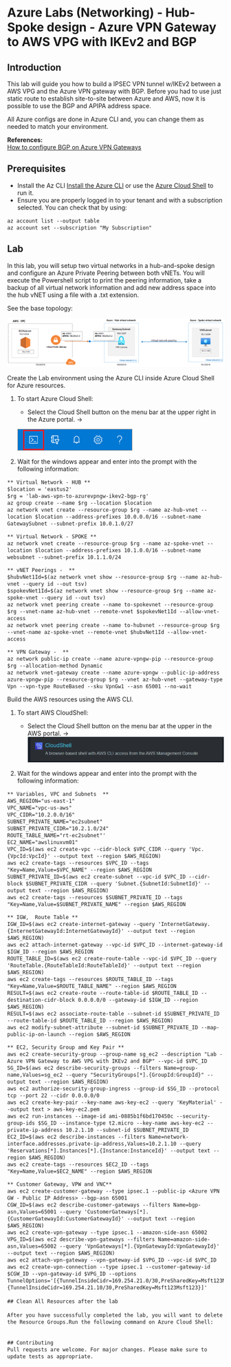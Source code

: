 # Azure Labs (Networking) - Hub-Spoke design - Azure VPN Gateway to AWS VPG with IKEv2 and BGP

## Introduction
This lab will guide you how to build a IPSEC VPN tunnel w/IKEv2 between a AWS VPG and the Azure VPN gateway with BGP. Before you had to use just static route to establish site-to-site between Azure and AWS, now it is possible to use the BGP and APIPA address space.

 All Azure configs are done in Azure CLI and, you can change them as needed to match your environment. 

 **References:**</br>
 [How to configure BGP on Azure VPN Gateways](https://docs.microsoft.com/en-us/azure/vpn-gateway/bgp-howto)

## Prerequisites

- Install the Az CLI [Install the Azure CLI](https://docs.microsoft.com/pt-br/cli/azure/install-azure-cli) or use the [Azure Cloud Shell](https://docs.microsoft.com/en-us/azure/cloud-shell/overview) to run it.
- Ensure you are properly logged in to your tenant and with a subscription selected. You can check that by using:

```azure cli
az account list --output table
az account set --subscription "My Subscription"
```
## Lab
In this lab, you will setup two virtual networks in a hub-and-spoke design and configure an Azure Private Peering between both vNETs. You will execute the Powershell script to print the peering information, take a backup of all virtual network information and add new address space into the hub vNET using a file with a .txt extension. 

See the base topology:

![Network Architecture](./images/lab-architeture.png)

Create the Lab environment using the Azure CLI inside Azure Cloud Shell for Azure resources.

1. To start Azure Cloud Shell:

    - Select the Cloud Shell button on the menu bar at the upper right in the Azure portal. ->

    ![](./images/hdi-cloud-shell-menu.png)

2. Wait for the windows appear and enter into the prompt with the following information:

```azure cli
** Virtual Network - HUB **
$location = 'eastus2'
$rg = 'lab-aws-vpn-to-azurevpngw-ikev2-bgp-rg'
az group create --name $rg --location $location
az network vnet create --resource-group $rg --name az-hub-vnet --location $location --address-prefixes 10.0.0.0/16 --subnet-name GatewaySubnet --subnet-prefix 10.0.1.0/27
```

```azure cli
** Virtual Network - SPOKE **
az network vnet create --resource-group $rg --name az-spoke-vnet --location $location --address-prefixes 10.1.0.0/16 --subnet-name websubnet --subnet-prefix 10.1.1.0/24
```

``` azure cli
** vNET Peerings -  **
$hubvNet1Id=$(az network vnet show --resource-group $rg --name az-hub-vnet --query id --out tsv)
$spokevNet1Id=$(az network vnet show --resource-group $rg --name az-spoke-vnet --query id --out tsv)
az network vnet peering create --name to-spokevnet --resource-group $rg --vnet-name az-hub-vnet --remote-vnet $spokevNet1Id --allow-vnet-access 
az network vnet peering create --name to-hubvnet --resource-group $rg --vnet-name az-spoke-vnet --remote-vnet $hubvNet1Id --allow-vnet-access 
```

```azure cli
** VPN Gateway -  **
az network public-ip create --name azure-vpngw-pip --resource-group $rg --allocation-method Dynamic
az network vnet-gateway create --name azure-vpngw --public-ip-address azure-vpngw-pip --resource-group $rg --vnet az-hub-vnet --gateway-type Vpn --vpn-type RouteBased --sku VpnGw1 --asn 65001 --no-wait
```

Build the AWS resources using the AWS CLI.

1. To start AWS CloudShell:

    - Select the Cloud Shell button on the menu bar at the upper in the AWS portal. ->
    ![](./images/aws-hdi-cloud-shell-menu.png)

2. Wait for the windows appear and enter into the prompt with the following information:

```aws cli
** Variables, VPC and Subnets  **
AWS_REGION="us-east-1"
VPC_NAME="vpc-us-aws"
VPC_CIDR="10.2.0.0/16"
SUBNET_PRIVATE_NAME="ec2subnet"
SUBNET_PRIVATE_CIDR="10.2.1.0/24"
ROUTE_TABLE_NAME="rt-ec2subnet"'
EC2_NAME="awslinuxvm01"
VPC_ID=$(aws ec2 create-vpc --cidr-block $VPC_CIDR --query 'Vpc.{VpcId:VpcId}' --output text --region $AWS_REGION)
aws ec2 create-tags --resources $VPC_ID --tags "Key=Name,Value=$VPC_NAME" --region $AWS_REGION
SUBNET_PRIVATE_ID=$(aws ec2 create-subnet --vpc-id $VPC_ID --cidr-block $SUBNET_PRIVATE_CIDR --query 'Subnet.{SubnetId:SubnetId}' --output text --region $AWS_REGION)
aws ec2 create-tags --resources $SUBNET_PRIVATE_ID --tags "Key=Name,Value=$SUBNET_PRIVATE_NAME" --region $AWS_REGION
```

```aws cli
** IGW,  Route Table **
IGW_ID=$(aws ec2 create-internet-gateway --query 'InternetGateway.{InternetGatewayId:InternetGatewayId}' --output text --region $AWS_REGION)
aws ec2 attach-internet-gateway --vpc-id $VPC_ID --internet-gateway-id $IGW_ID --region $AWS_REGION
ROUTE_TABLE_ID=$(aws ec2 create-route-table --vpc-id $VPC_ID --query 'RouteTable.{RouteTableId:RouteTableId}' --output text --region $AWS_REGION)
aws ec2 create-tags --resources $ROUTE_TABLE_ID --tags "Key=Name,Value=$ROUTE_TABLE_NAME" --region $AWS_REGION
RESULT=$(aws ec2 create-route --route-table-id $ROUTE_TABLE_ID --destination-cidr-block 0.0.0.0/0 --gateway-id $IGW_ID --region $AWS_REGION)
RESULT=$(aws ec2 associate-route-table --subnet-id $SUBNET_PRIVATE_ID --route-table-id $ROUTE_TABLE_ID --region $AWS_REGION)
aws ec2 modify-subnet-attribute --subnet-id $SUBNET_PRIVATE_ID --map-public-ip-on-launch --region $AWS_REGION
```

```aws cli
** EC2, Security Group amd Key Pair **
aws ec2 create-security-group --group-name sg_ec2 --description "Lab - Azure VPN Gateway to AWS VPG with IKEv2 and BGP" --vpc-id $VPC_ID
SG_ID=$(aws ec2 describe-security-groups --filters Name=group-name,Values=sg_ec2 --query "SecurityGroups[*].{GroupId:GroupId}" --output text --region $AWS_REGION)
aws ec2 authorize-security-group-ingress --group-id $SG_ID --protocol tcp --port 22 --cidr 0.0.0.0/0
aws ec2 create-key-pair --key-name aws-key-ec2 --query 'KeyMaterial' --output text > aws-key-ec2.pem
aws ec2 run-instances --image-id ami-0885b1f6bd170450c --security-group-ids $SG_ID --instance-type t2.micro --key-name aws-key-ec2 --private-ip-address 10.2.1.10 --subnet-id $SUBNET_PRIVATE_ID
EC2_ID=$(aws ec2 describe-instances --filters Name=network-interface.addresses.private-ip-address,Values=10.2.1.10 --query 'Reservations[*].Instances[*].{Instance:InstanceId}' --output text --region $AWS_REGION)
aws ec2 create-tags --resources $EC2_ID --tags "Key=Name,Value=$EC2_NAME" --region $AWS_REGION
```
```aws cli
** Customer Gateway, VPW and VNC**
aws ec2 create-customer-gateway --type ipsec.1 --public-ip <Azure VPN GW - Public IP Address> --bgp-asn 65001
CGW_ID=$(aws ec2 describe-customer-gateways --filters Name=bgp-asn,Values=65001 --query 'CustomerGateways[*].{CustomerGatewayId:CustomerGatewayId}' --output text --region $AWS_REGION)
aws ec2 create-vpn-gateway --type ipsec.1 --amazon-side-asn 65002
VPG_ID=$(aws ec2 describe-vpn-gateways --filters Name=amazon-side-asn,Values=65002 --query 'VpnGateways[*].{VpnGatewayId:VpnGatewayId}' --output text --region $AWS_REGION)
aws ec2 attach-vpn-gateway --vpn-gateway-id $VPG_ID --vpc-id $VPC_ID
aws ec2 create-vpn-connection --type ipsec.1 --customer-gateway-id $CGW_ID --vpn-gateway-id $VPG_ID --options TunnelOptions='[{TunnelInsideCidr=169.254.21.0/30,PreSharedKey=Msft123Msft123},{TunnelInsideCidr=169.254.21.10/30,PreSharedKey=Msft123Msft123}]'

## Clean All Resources after the lab

After you have successfully completed the lab, you will want to delete the Resource Groups.Run the following command on Azure Cloud Shell:


## Contributing
Pull requests are welcome. For major changes. Please make sure to update tests as appropriate.
